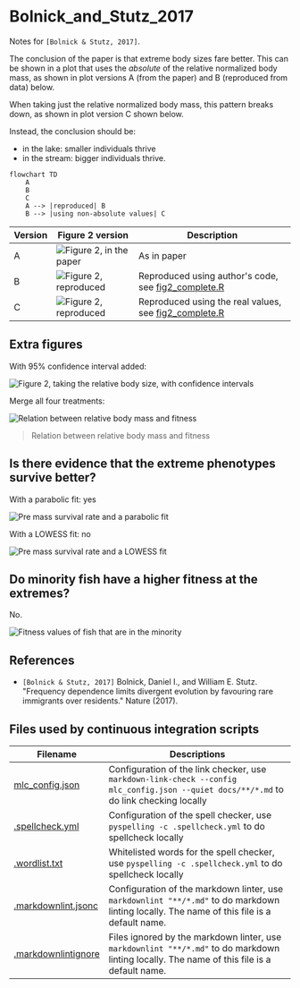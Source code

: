 # Bolnick_and_Stutz_2017

Notes for `[Bolnick & Stutz, 2017]`.

The conclusion of the paper is that extreme body sizes fare better.
This can be shown in a plot that uses the *absolute* of the relative
normalized body mass, as shown in plot versions A (from the paper)
and B (reproduced from data) below.

When taking just the relative
normalized body mass, this pattern breaks down,
as shown in plot version C shown below.

Instead, the conclusion should be:

- in the lake: smaller individuals thrive
- in the stream: bigger individuals thrive.

```mermaid
flowchart TD
    A
    B
    C
    A --> |reproduced| B
    B --> |using non-absolute values| C  
```

<!-- markdownlint-disable MD013 --><!-- Tables cannot be split up over lines, hence will break 80 characters per line -->

Version|Figure 2 version|Description
-------|---------------------------------------------------|---------------------------------------------------
A      |![Figure 2, in the paper](figure_2_in_paper.png)   |As in paper
B      |![Figure 2, reproduced](fig2_reproduced.png)       |Reproduced using author's code, see [fig2_complete.R](fig2_complete.R)
C      |![Figure 2, reproduced](fig2_reproduced_no_abs.png)|Reproduced using the real values, see [fig2_complete.R](fig2_complete.R)

<!-- markdownlint-enable MD013 -->


## Extra figures

With 95% confidence interval added:

![Figure 2, taking the relative body size, with confidence intervals](fig2_non_absolute_ggplot.png)

Merge all four treatments:

![Relation between relative body mass and fitness](fig2_non_absolute_ggplot_all.png)

> Relation between relative body mass and fitness

## Is there evidence that the extreme phenotypes survive better?

With a parabolic fit: yes

![Pre mass survival rate and a parabolic fit](pre_mass_survival_1.png)

With a LOWESS fit: no

![Pre mass survival rate and a LOWESS fit](pre_mass_survival_2.png)

## Do minority fish have a higher fitness at the extremes?

No.

![Fitness values of fish that are in the minority](minority_fish_fitnesses.png)

## References

- `[Bolnick & Stutz, 2017]` Bolnick, Daniel I., and William E. Stutz.
  "Frequency dependence limits divergent evolution by favouring rare
  immigrants over residents." Nature (2017).

## Files used by continuous integration scripts

<!-- markdownlint-disable MD013 --><!-- Tables cannot be split up over lines, hence will break 80 characters per line -->

Filename                                  |Descriptions
------------------------------------------|--------------------------------------------------------------------------------------------------------------------------------------
[mlc_config.json](mlc_config.json)        |Configuration of the link checker, use `markdown-link-check --config mlc_config.json --quiet docs/**/*.md` to do link checking locally
[.spellcheck.yml](.spellcheck.yml)        |Configuration of the spell checker, use `pyspelling -c .spellcheck.yml` to do spellcheck locally
[.wordlist.txt](.wordlist.txt)            |Whitelisted words for the spell checker, use `pyspelling -c .spellcheck.yml` to do spellcheck locally
[.markdownlint.jsonc](.markdownlint.jsonc)|Configuration of the markdown linter, use `markdownlint "**/*.md"` to do markdown linting locally. The name of this file is a default name.
[.markdownlintignore](.markdownlintignore)|Files ignored by the markdown linter, use `markdownlint "**/*.md"` to do markdown linting locally. The name of this file is a default name.

<!-- markdownlint-enable MD013 -->
